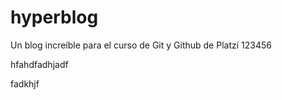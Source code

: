 # hyperblog
Un blog increíble para el curso de Git y Github de Platzi
123456



hfahdfadhjadf



fadkhjf

